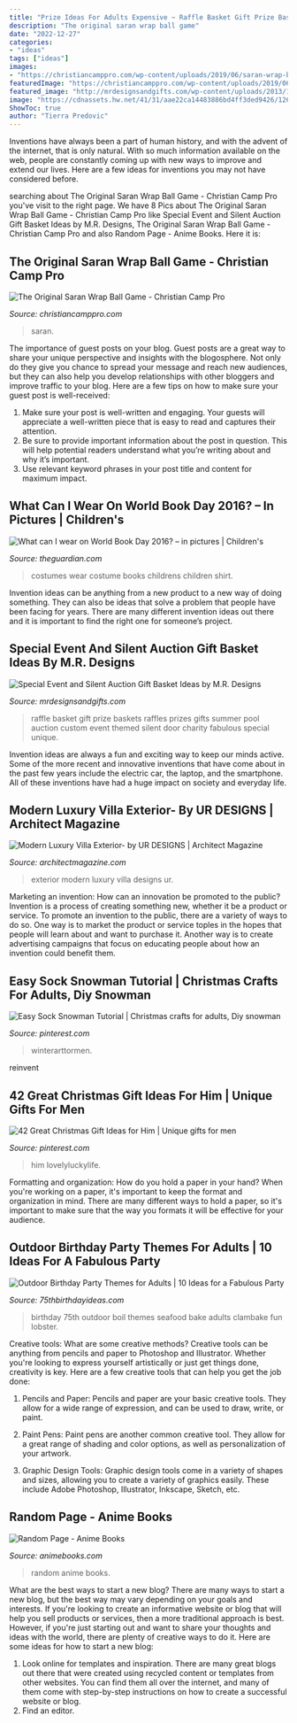 ```yaml
---
title: "Prize Ideas For Adults Expensive ~ Raffle Basket Gift Prize Baskets Raffles Prizes Gifts Summer Pool Auction Custom Event Themed Silent Door Charity Fabulous Special Unique"
description: "The original saran wrap ball game"
date: "2022-12-27"
categories:
- "ideas"
tags: ["ideas"]
images:
- "https://christiancamppro.com/wp-content/uploads/2019/06/saran-wrap-ball-game-7.jpg"
featuredImage: "https://christiancamppro.com/wp-content/uploads/2019/06/saran-wrap-ball-game-7.jpg"
featured_image: "http://mrdesignsandgifts.com/wp-content/uploads/2013/10/Custom-Pool-Time.jpg"
image: "https://cdnassets.hw.net/41/31/aae22ca14483886bd4ff3ded9426/126ca6d565ee446d80465844d7aa969e.jpg"
ShowToc: true
author: "Tierra Predovic"
---
```



Inventions have always been a part of human history, and with the advent of the internet, that is only natural. With so much information available on the web, people are constantly coming up with new ways to improve and extend our lives. Here are a few ideas for inventions you may not have considered before.

	

		
searching about The Original Saran Wrap Ball Game - Christian Camp Pro you've visit to the right page. We have 8 Pics about The Original Saran Wrap Ball Game - Christian Camp Pro like Special Event and Silent Auction Gift Basket Ideas by M.R. Designs, The Original Saran Wrap Ball Game - Christian Camp Pro and also Random Page - Anime Books. Here it is:
		
    
## The Original Saran Wrap Ball Game - Christian Camp Pro

<img loading=lazy src="https://christiancamppro.com/wp-content/uploads/2019/06/saran-wrap-ball-game-7.jpg" onerror="this.onerror=null;this.src='https://tse1.mm.bing.net/th?id=OIP.vx2MHIR0V6mTlstN8ChugQHaLj&amp;pid=15.1';" alt="The Original Saran Wrap Ball Game - Christian Camp Pro">

_Source: christiancamppro.com_

>saran. 

	

The importance of guest posts on your blog.
Guest posts are a great way to share your unique perspective and insights with the blogosphere. Not only do they give you chance to spread your message and reach new audiences, but they can also help you develop relationships with other bloggers and improve traffic to your blog. Here are a few tips on how to make sure your guest post is well-received: 
1. Make sure your post is well-written and engaging. Your guests will appreciate a well-written piece that is easy to read and captures their attention. 
2. Be sure to provide important information about the post in question. This will help potential readers understand what you’re writing about and why it’s important. 
3. Use relevant keyword phrases in your post title and content for maximum impact.

    
## What Can I Wear On World Book Day 2016? – In Pictures | Children&#039;s

<img loading=lazy src="https://i.guim.co.uk/img/media/25bfd73f482aaf03671bb1f2949f5a2b253a5e41/0_0_3280_4928/master/3280.jpg?w=1200&amp;q=85&amp;auto=format&amp;sharp=10&amp;s=09fa4d6cc4598c2af444e5444846d95a" onerror="this.onerror=null;this.src='https://tse2.mm.bing.net/th?id=OIP.fSa9w3UXth69DvXAefcmVQHaLI&amp;pid=15.1';" alt="What can I wear on World Book Day 2016? – in pictures | Children&#039;s">

_Source: theguardian.com_

>costumes wear costume books childrens children shirt. 

	

Invention ideas can be anything from a new product to a new way of doing something. They can also be ideas that solve a problem that people have been facing for years. There are many different invention ideas out there and it is important to find the right one for someone’s project.

    
## Special Event And Silent Auction Gift Basket Ideas By M.R. Designs

<img loading=lazy src="http://mrdesignsandgifts.com/wp-content/uploads/2013/10/Custom-Pool-Time.jpg" onerror="this.onerror=null;this.src='https://tse3.mm.bing.net/th?id=OIP.AfqC23MBnG05c6XUYWAOLAHaNI&amp;pid=15.1';" alt="Special Event and Silent Auction Gift Basket Ideas by M.R. Designs">

_Source: mrdesignsandgifts.com_

>raffle basket gift prize baskets raffles prizes gifts summer pool auction custom event themed silent door charity fabulous special unique. 

	

Invention ideas are always a fun and exciting way to keep our minds active. Some of the more recent and innovative inventions that have come about in the past few years include the electric car, the laptop, and the smartphone. All of these inventions have had a huge impact on society and everyday life.

    
## Modern Luxury Villa Exterior- By UR DESIGNS | Architect Magazine

<img loading=lazy src="https://cdnassets.hw.net/41/31/aae22ca14483886bd4ff3ded9426/126ca6d565ee446d80465844d7aa969e.jpg" onerror="this.onerror=null;this.src='https://tse3.mm.bing.net/th?id=OIP.MQGGMS6wHr_-pwu1UAf8YAHaE_&amp;pid=15.1';" alt="Modern Luxury Villa Exterior- by UR DESIGNS | Architect Magazine">

_Source: architectmagazine.com_

>exterior modern luxury villa designs ur. 

	

Marketing an invention: How can an innovation be promoted to the public?
Invention is a process of creating something new, whether it be a product or service. To promote an invention to the public, there are a variety of ways to do so. One way is to market the product or service toples in the hopes that people will learn about and want to purchase it. Another way is to create advertising campaigns that focus on educating people about how an invention could benefit them.

    
## Easy Sock Snowman Tutorial | Christmas Crafts For Adults, Diy Snowman

<img loading=lazy src="https://i.pinimg.com/736x/0b/f7/99/0bf799e63b01863bbc9624ca5ef16afb.jpg" onerror="this.onerror=null;this.src='https://tse1.mm.bing.net/th?id=OIP.N5xYZYTtw0tqA0cvv94kwwHaLG&amp;pid=15.1';" alt="Easy Sock Snowman Tutorial | Christmas crafts for adults, Diy snowman">

_Source: pinterest.com_

>winterarttormen. 

	

reinvent

    
## 42 Great Christmas Gift Ideas For Him | Unique Gifts For Men

<img loading=lazy src="https://i.pinimg.com/736x/40/82/c8/4082c8b9809ad747f25a036027365c13.jpg" onerror="this.onerror=null;this.src='https://tse4.mm.bing.net/th?id=OIP.jreZsqPPFyUu9-Os-M1HzQHaLG&amp;pid=15.1';" alt="42 Great Christmas Gift Ideas for Him | Unique gifts for men">

_Source: pinterest.com_

>him lovelyluckylife. 

	

Formatting and organization: How do you hold a paper in your hand?
When you're working on a paper, it's important to keep the format and organization in mind. There are many different ways to hold a paper, so it's important to make sure that the way you formats it will be effective for your audience.

    
## Outdoor Birthday Party Themes For Adults | 10 Ideas For A Fabulous Party

<img loading=lazy src="https://www.75thbirthdayideas.com/wp-content/uploads/2013/08/75th-Birthday-Party-Clam-Bake.jpg" onerror="this.onerror=null;this.src='https://tse3.mm.bing.net/th?id=OIP.glv-vxFb5sDgplGoQfdMVwHaE6&amp;pid=15.1';" alt="Outdoor Birthday Party Themes for Adults | 10 Ideas for a Fabulous Party">

_Source: 75thbirthdayideas.com_

>birthday 75th outdoor boil themes seafood bake adults clambake fun lobster. 

	

Creative tools: What are some creative methods?
Creative tools can be anything from pencils and paper to Photoshop and Illustrator. Whether you're looking to express yourself artistically or just get things done, creativity is key. Here are a few creative tools that can help you get the job done:
1. Pencils and Paper: Pencils and paper are your basic creative tools. They allow for a wide range of expression, and can be used to draw, write, or paint.

2. Paint Pens: Paint pens are another common creative tool. They allow for a great range of shading and color options, as well as personalization of your artwork.

3. Graphic Design Tools: Graphic design tools come in a variety of shapes and sizes, allowing you to create a variety of graphics easily. These include Adobe Photoshop, Illustrator, Inkscape, Sketch, etc.

    
## Random Page - Anime Books

<img loading=lazy src="https://sep.yimg.com/ca/I/animebooks-com_2271_1488383865.jpg" onerror="this.onerror=null;this.src='https://tse2.mm.bing.net/th?id=OIP._Tp0Aya9s8gqfdTjOEKOKgHaLI&amp;pid=15.1';" alt="Random Page - Anime Books">

_Source: animebooks.com_

>random anime books. 

	

What are the best ways to start a new blog?
There are many ways to start a new blog, but the best way may vary depending on your goals and interests. If you're looking to create an informative website or blog that will help you sell products or services, then a more traditional approach is best. However, if you're just starting out and want to share your thoughts and ideas with the world, there are plenty of creative ways to do it. Here are some ideas for how to start a new blog: 
1. Look online for templates and inspiration. There are many great blogs out there that were created using recycled content or templates from other websites. You can find them all over the internet, and many of them come with step-by-step instructions on how to create a successful website or blog. 
2. Find an editor.


